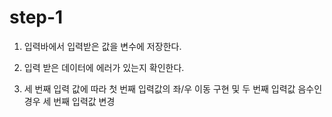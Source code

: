 # step-1

1. 입력바에서 입력받은 값을 변수에 저장한다.

2. 입력 받은 데이터에 에러가 있는지 확인한다.

3. 세 번째 입력 값에 따라 첫 번째 입력값의 좌/우 이동 구현 및 두 번째 입력값 음수인 경우 세 번째 입력값 변경